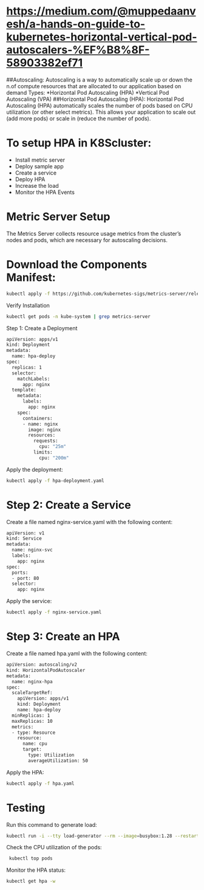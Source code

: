 # https://medium.com/@muppedaanvesh/a-hands-on-guide-to-kubernetes-horizontal-vertical-pod-autoscalers-%EF%B8%8F-58903382ef71
##Autoscaling:
Autoscaling is a way to automatically scale up or down the n.of compute resources that are allocated to our application based on demand
Types:
*Horizontal Pod Autoscaling (HPA)
*Vertical Pod Autoscaling (VPA)
##Horizontal Pod Autoscaling (HPA):
Horizontal Pod Autoscaling (HPA) automatically scales the number of pods based on  CPU utilization (or other select metrics). This allows your application to scale out (add more pods) or scale in (reduce the number of pods).
# To setup HPA in K8Scluster:
* Install metric server
* Deploy sample app
* Create a service
* Deploy HPA
* Increase the load
* Monitor the HPA Events
# Metric Server Setup
The Metrics Server collects resource usage metrics from the cluster’s nodes and pods, which are necessary for autoscaling decisions.
# Download the Components Manifest:

```sh
kubectl apply -f https://github.com/kubernetes-sigs/metrics-server/releases/latest/download/components.yaml
```
Verify Installation
```sh
kubectl get pods -n kube-system | grep metrics-server
```
Step 1: Create a Deployment

```sh
apiVersion: apps/v1
kind: Deployment
metadata:
  name: hpa-deploy
spec:
  replicas: 1
  selector:
    matchLabels:
      app: nginx
  template:
    metadata:
      labels:
        app: nginx
    spec:
      containers:
      - name: nginx
        image: nginx
        resources:
          requests:
            cpu: "25m"
          limits:
            cpu: "200m"
```

Apply the deployment:
```sh
kubectl apply -f hpa-deployment.yaml
```
# Step 2: Create a Service
Create a file named nginx-service.yaml with the following content:

```sh
apiVersion: v1
kind: Service
metadata:
  name: nginx-svc
  labels:
    app: nginx
spec:
  ports:
  - port: 80
  selector:
    app: nginx 
```
Apply the service:
```sh
kubectl apply -f nginx-service.yaml
```
# Step 3: Create an HPA
Create a file named hpa.yaml with the following content:

```sh
apiVersion: autoscaling/v2
kind: HorizontalPodAutoscaler
metadata:
  name: nginx-hpa
spec:
  scaleTargetRef:
    apiVersion: apps/v1
    kind: Deployment
    name: hpa-deploy
  minReplicas: 1
  maxReplicas: 10
  metrics:
  - type: Resource
    resource:
      name: cpu
      target:
        type: Utilization
        averageUtilization: 50 
```
Apply the HPA:
```sh
kubectl apply -f hpa.yaml
```

# Testing
 

Run this command to generate load:
```sh
kubectl run -i --tty load-generator --rm --image=busybox:1.28 --restart=Never -- /bin/sh -c "while sleep 0.01; do wget -q -O- http://nginx-svc; done"
```
Check the CPU utilization of the pods:
```sh
 kubectl top pods
```
Monitor the HPA status:
 ```sh
kubectl get hpa -w
```
